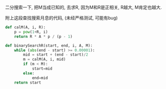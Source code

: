 二分搜索一下, 把M当成已知的, 去求R, 因为M和R是正相关, R越大, M肯定也越大. 

附上这段查找搜索月息的代码, (未经严格测试, 可能有bug) 

```python
def calM(A, i, R):
    p = pow(1+R, i)
    return R * A * p / (p - 1)

def binarySearchR(start, end, i, A, M):
    while (abs(end - start) >= 0.00001):
        mid = start + (end - start)/2
        m = calM(A, i, mid)
        if (m < M):
            start=mid
        else:
            end=mid
    return start
```